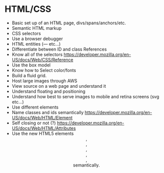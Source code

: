 # HTML/CSS
* Basic set up of an HTML page, divs/spans/anchors/etc.
* Semantic HTML markup
* CSS selectors
* Use a browser debugger
* HTML entities (&mdash; etc...)
* Differentiate between ID and class References
* Know all of the selectors https://developer.mozilla.org/en-US/docs/Web/CSS/Reference
* Use the box model
* Know how to Select color/fonts
* Build a fluid grid.
* Host large images through AWS
* View source on a web page and understand it
* Understand floating and positioning
* Understand how best to serve images to mobile and retina screens (svg etc...)
* Use different elements
* Name classes and ids semantically https://developer.mozilla.org/en-US/docs/Web/HTML/Element
* Self closing or not (?) https://developer.mozilla.org/en-US/docs/Web/HTML/Attributes
* Use the new HTML5 elements <header>, <hgroup>, <section>, <aside>, <article>, <footer> semantically.
